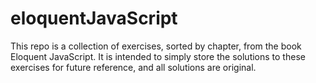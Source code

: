 # eloquentJavaScript

This repo is a collection of exercises, sorted by chapter, from the book Eloquent JavaScript. It is intended to simply store the solutions to these exercises for future reference, and all solutions are original.
